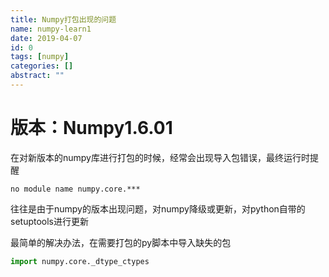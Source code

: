 ```yaml
---
title: Numpy打包出现的问题
name: numpy-learn1
date: 2019-04-07
id: 0
tags: [numpy]
categories: []
abstract: ""
---
```



# 版本：Numpy1.6.01

在对新版本的numpy库进行打包的时候，经常会出现导入包错误，最终运行时提醒

`no module name numpy.core.***`
<!--more-->

往往是由于numpy的版本出现问题，对numpy降级或更新，对python自带的setuptools进行更新

最简单的解决办法，在需要打包的py脚本中导入缺失的包

```python
import numpy.core._dtype_ctypes
```

